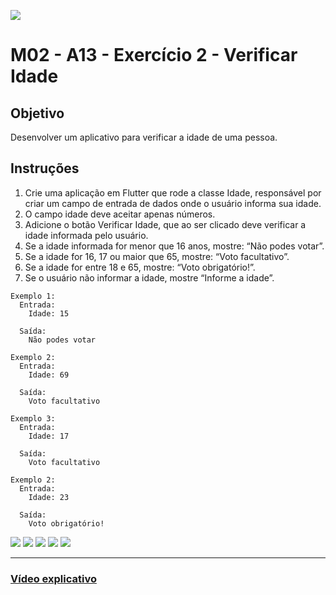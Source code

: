 ![](https://i.imgur.com/xG74tOh.png)

# M02 - A13 - Exercício 2 - Verificar Idade

## Objetivo

Desenvolver um aplicativo para verificar a idade de uma pessoa.

## Instruções

1. Crie uma aplicação em Flutter que rode a classe Idade, responsável por criar um campo de entrada de dados onde o usuário informa sua idade.
2. O campo idade deve aceitar apenas números.
3. Adicione o botão Verificar Idade, que ao ser clicado deve verificar a idade informada pelo usuário.
4. Se a idade informada for menor que 16 anos, mostre: “Não podes votar”.
5. Se a idade for 16, 17 ou maior que 65, mostre: “Voto facultativo”.
6. Se a idade for entre 18 e 65, mostre: “Voto obrigatório!”.
7. Se o usuário não informar a idade, mostre “Informe a idade”.

```
Exemplo 1:
  Entrada:
    Idade: 15
  
  Saída:
    Não podes votar
```

```
Exemplo 2:
  Entrada:
    Idade: 69

  Saída:
    Voto facultativo
```

```
Exemplo 3:
  Entrada:
    Idade: 17
    
  Saída:
    Voto facultativo
```

```
Exemplo 2:
  Entrada:
    Idade: 23
    
  Saída:
    Voto obrigatório!
```

![](https://i.imgur.com/gig8Wik.png)
![](https://i.imgur.com/ElAPx34.png)
![](https://i.imgur.com/riwuqK5.png)
![](https://i.imgur.com/jz7yzQR.png)
![](https://i.imgur.com/SidmUKs.png)

---

### [Vídeo explicativo](https://drive.google.com/file/d/1Nb3b6ijvjr6pfCJcxhaSjHL1JpOi1jCV/view?usp=sharing)
